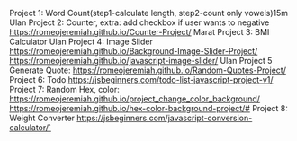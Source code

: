 Project 1: Word Count(step1-calculate length, step2-count only vowels)15m
Ulan
Project 2: Counter, extra: add checkbox if user wants to negative
https://romeojeremiah.github.io/Counter-Project/
Marat
Project 3: BMI Calculator
Ulan
Project 4: Image Slider
https://romeojeremiah.github.io/Background-Image-Slider-Project/
https://romeojeremiah.github.io/javascript-image-slider/
Ulan
Project 5
Generate Quote:
https://romeojeremiah.github.io/Random-Quotes-Project/
Project 6: Todo 
https://jsbeginners.com/todo-list-javascript-project-v1/
Project 7: Random Hex, color:
https://romeojeremiah.github.io/project_change_color_background/
https://romeojeremiah.github.io/hex-color-background-project/#
Project 8: Weight Converter
https://jsbeginners.com/javascript-conversion-calculator/`